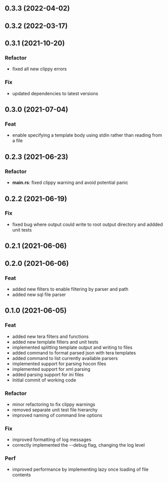 ## 0.3.3 (2022-04-02)

## 0.3.2 (2022-03-17)

## 0.3.1 (2021-10-20)

### Refactor

- fixed all new clippy errors

### Fix

- updated dependencies to latest versions

## 0.3.0 (2021-07-04)

### Feat

- enable specifying a template body using stdin rather than reading from a file

## 0.2.3 (2021-06-23)

### Refactor

- **main.rs**: fixed clippy warning and avoid potential panic

## 0.2.2 (2021-06-19)

### Fix

- fixed bug where output could write to root output directory and addded unit tests

## 0.2.1 (2021-06-06)

## 0.2.0 (2021-06-06)

### Feat

- added new filters to enable filtering by parser and path
- added new sql file parser

## 0.1.0 (2021-06-05)

### Feat

- added new tera filters and functions
- added new template filters and unit tests
- implemented splitting template output and writing to files
- added command to format parsed json with tera templates
- added command to list currently available parsers
- implemented support for parsing hocon files
- implemented support for xml parsing
- added parsing support for ini files
- Initial commit of working code

### Refactor

- minor refactoring to fix clippy warnings
- removed separate unit test file hierarchy
- improved naming of command line options

### Fix

- improved formatting of log messages
- correctly implemented the --debug flag, changing the log level

### Perf

- improved performance by implementing lazy once loading of file contents
